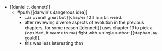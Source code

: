 - [[daniel c. dennett]]
	- #push [[darwin's dangerous idea]]
		- ...is overall great but [[chapter 13]] is a bit weird.
		- after reviewing diverse aspects of evolution in the previous chapters, for some reason [[dennett]] uses chapter 13 to pick a (lopsided, it seems to me) fight with a single author: [[stephen jay gould]].
		- this was less interesting than